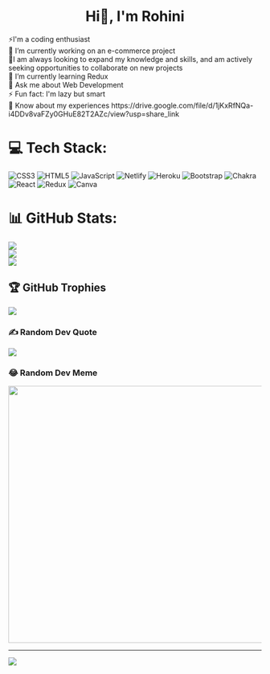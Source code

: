 
<h1 align="center">Hi👋, I'm Rohini</h1>
⚡I'm a coding enthusiast<br>🔭 I’m currently working on an e-commerce project <br>👯I am always looking to expand my knowledge and skills, and am actively seeking opportunities to collaborate on new projects<br>🌱 I’m currently learning Redux<br>💬 Ask me about Web Development<br>⚡ Fun fact: I'm lazy but smart <br>
📄 Know about my experiences https://drive.google.com/file/d/1jKxRfNQa-i4DDv8vaFZy0GHuE82T2AZc/view?usp=share_link


# 💻 Tech Stack:
![CSS3](https://img.shields.io/badge/css3-%231572B6.svg?style=flat&logo=css3&logoColor=white) ![HTML5](https://img.shields.io/badge/html5-%23E34F26.svg?style=flat&logo=html5&logoColor=white) ![JavaScript](https://img.shields.io/badge/javascript-%23323330.svg?style=flat&logo=javascript&logoColor=%23F7DF1E) ![Netlify](https://img.shields.io/badge/netlify-%23000000.svg?style=flat&logo=netlify&logoColor=#00C7B7) ![Heroku](https://img.shields.io/badge/heroku-%23430098.svg?style=flat&logo=heroku&logoColor=white) ![Bootstrap](https://img.shields.io/badge/bootstrap-%23563D7C.svg?style=flat&logo=bootstrap&logoColor=white) ![Chakra](https://img.shields.io/badge/chakra-%234ED1C5.svg?style=flat&logo=chakraui&logoColor=white) ![React](https://img.shields.io/badge/react-%2320232a.svg?style=flat&logo=react&logoColor=%2361DAFB) ![Redux](https://img.shields.io/badge/redux-%23593d88.svg?style=flat&logo=redux&logoColor=white) ![Canva](https://img.shields.io/badge/Canva-%2300C4CC.svg?style=flat&logo=Canva&logoColor=white)

# 📊 GitHub Stats:
![](https://github-readme-stats.vercel.app/api?username=shinderohini34&theme=dark&hide_border=false&include_all_commits=true&count_private=true)<br/>
![](https://github-readme-streak-stats.herokuapp.com/?user=shinderohini34&theme=dark&hide_border=false)<br/>
![](https://github-readme-stats.vercel.app/api/top-langs/?username=shinderohini34&theme=dark&hide_border=false&include_all_commits=true&count_private=true&layout=compact)

## 🏆 GitHub Trophies
![](https://github-profile-trophy.vercel.app/?username=shinderohini34&theme=radical&no-frame=false&no-bg=false&margin-w=4)

### ✍️ Random Dev Quote
![](https://quotes-github-readme.vercel.app/api?type=horizontal&theme=radical)

### 😂 Random Dev Meme
<img src="https://random-memer.herokuapp.com/" width="512px"/>

---
[![](https://visitcount.itsvg.in/api?id=shinderohini34&icon=0&color=0)](https://visitcount.itsvg.in)


<!-- Proudly created with GPRM ( https://gprm.itsvg.in ) -->
